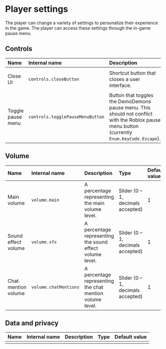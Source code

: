 # Player settings
The player can change a variety of settings to personalize their experience in the game. The player can access these settings through the in-game pause menu.

## Controls
<table>
  <thead>
    <th align="left">Name</th>
    <th align="left">Internal name</th>
    <th align="left">Description</th>
    <th align="left">Type</th>
    <th align="left">Default value</th>
  </thead>
  <tbody>
    <tr>
      <td>Close UI</td>
      <td>
        <code>controls.closeButton</code>
      </td>
      <td>Shortcut button that closes a user interface.</td>
      <td>Keybind</td>
      <td>
        Keyboard: <code>Enum.KeyCode.End</code><br />
        Gamepad: <code>Enum.KeyCode.ButtonY</code>
      </td>
    </tr>
    <tr>
      <td>Toggle pause menu</td>
      <td>
        <code>controls.togglePauseMenuButton</code>
      </td>
      <td>Button that toggles the DemoDemons pause menu. This should not conflict with the Roblox pause menu button (currently <code>Enum.KeyCode.Escape</code>).</td>
      <td>KeyCode input</td>
      <td>
        <code>Enum.KeyCode.Pause</code>
      </td>
    </tr>
  </tbody>
</table>

## Volume
<table>
  <thead>
    <th align="left">Name</th>
    <th align="left">Internal name</th>
    <th align="left">Description</th>
    <th align="left">Type</th>
    <th align="left">Default value</th>
  </thead>
  <tbody>
    <tr>
      <td>Main volume</td>
      <td><code>volume.main</code></td>
      <td>A percentage representing the main volume level.</td>
      <td>Slider (0 – 1, decimals accepted)</td>
      <td>1</td>
    </tr>
    <tr>
      <td>Sound effect volume</td>
      <td>
        <code>volume.sfx</code>
      </td>
      <td>A percentage representing the sound effect volume level.</td>
      <td>Slider (0 – 1, decimals accepted)</td>
      <td>1</td>
    </tr>
    <tr>
      <td>Chat mention volume</td>
      <td>
        <code>volume.chatMentions</code>
      </td>
      <td>A percentage representing the chat mention volume level.</td>
      <td>Slider (0 – 1, decimals accepted)</td>
      <td>1</td>
    </tr>
  </tbody>
</table>

## Data and privacy
<table>
  <thead>
    <th align="left">Name</th>
    <th align="left">Internal name</th>
    <th align="left">Description</th>
    <th align="left">Type</th>
    <th align="left">Default value</th>
  </thead>
  <tbody>
    <tr>
      <td></td>
      <td></td>
      <td></td>
      <td></td>
      <td></td>
    </tr>
  </tbody>
</table>
